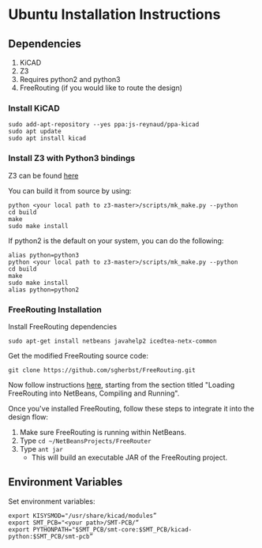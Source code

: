 # Ubuntu Installation Instructions
## Dependencies
1. KiCAD
2. Z3
3. Requires python2 and python3
4. FreeRouting (if you would like to route the design)

### Install KiCAD
```
sudo add-apt-repository --yes ppa:js-reynaud/ppa-kicad
sudo apt update
sudo apt install kicad
```

### Install Z3 with Python3 bindings
Z3 can be found [here](https://github.com/Z3Prover/z3)

You can build it from source by using:
```
python <your local path to z3-master>/scripts/mk_make.py --python
cd build
make
sudo make install
```

If python2 is the default on your system, you can do the following:

```
alias python=python3
python <your local path to z3-master>/scripts/mk_make.py --python
cd build
make
sudo make install
alias python=python2
```

### FreeRouting Installation

Install FreeRouting dependencies

```
sudo apt-get install netbeans javahelp2 icedtea-netx-common
```

Get the modified FreeRouting source code:

```
git clone https://github.com/sgherbst/FreeRouting.git
```

Now follow instructions [here](http://brianhoskins.uk/install-freerouting-ubuntu-14-04-15-04/), starting from the section titled "Loading FreeRouting into NetBeans, Compiling and Running".

Once you've installed FreeRouting, follow these steps to integrate it into the design flow:
1. Make sure FreeRouting is running within NetBeans.
2. Type `cd ~/NetBeansProjects/FreeRouter`
3. Type `ant jar`
    * This will build an executable JAR of the FreeRouting project.

## Environment Variables
Set environment variables:
```
export KISYSMOD="/usr/share/kicad/modules”
export SMT_PCB="<your path>/SMT-PCB/“
export PYTHONPATH="$SMT_PCB/smt-core:$SMT_PCB/kicad-python:$SMT_PCB/smt-pcb”
```

